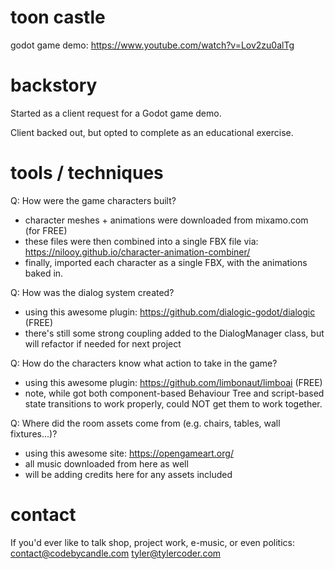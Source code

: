 # toon castle
godot game demo:
https://www.youtube.com/watch?v=Lov2zu0alTg

# backstory
Started as a client request for a Godot game demo.

Client backed out, but opted to complete as an educational exercise.

# tools / techniques
Q: How were the game characters built?
* character meshes + animations were downloaded from mixamo.com (for FREE)
* these files were then combined into a single FBX file via: https://nilooy.github.io/character-animation-combiner/
* finally, imported each character as a single FBX, with the animations baked in.

Q: How was the dialog system created?
* using this awesome plugin: https://github.com/dialogic-godot/dialogic (FREE)
* there's still some strong coupling added to the DialogManager class, but will refactor if needed for next project

Q: How do the characters know what action to take in the game?
* using this awesome plugin: https://github.com/limbonaut/limboai (FREE)
* note, while got both component-based Behaviour Tree and script-based state transitions to work properly, could NOT get them to work together.

Q: Where did the room assets come from (e.g. chairs, tables, wall fixtures...)?
* using this awesome site: https://opengameart.org/
* all music downloaded from here as well  
* will be adding credits here for any assets included 

# contact
If you'd ever like to talk shop, project work, e-music, or even politics:
contact@codebycandle.com
tyler@tylercoder.com